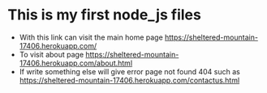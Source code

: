 # This is my first node_js files
  - With this link can visit the main home page
  https://sheltered-mountain-17406.herokuapp.com/
  - To visit about page
  https://sheltered-mountain-17406.herokuapp.com/about.html
  - If write something else will give error page not found 404 such as
  https://sheltered-mountain-17406.herokuapp.com/contactus.html
  

